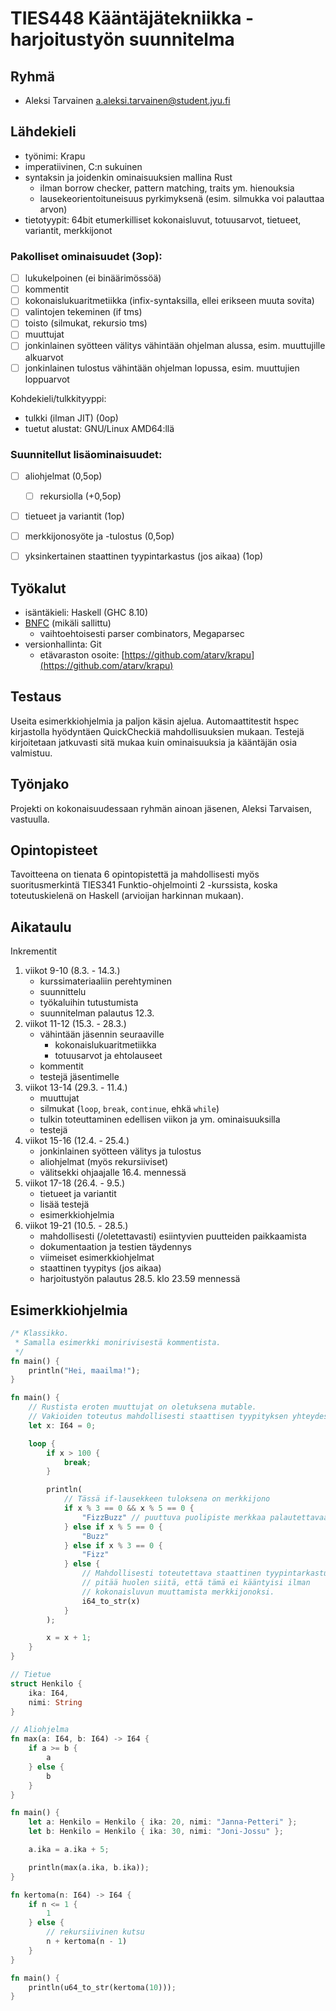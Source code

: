 
# TIES448 Kääntäjätekniikka - harjoitustyön suunnitelma

## Ryhmä
- Aleksi Tarvainen <a.aleksi.tarvainen@student.jyu.fi>

## Lähdekieli
- työnimi: Krapu
- imperatiivinen, C:n sukuinen
- syntaksin ja joidenkin ominaisuuksien mallina Rust
    - ilman borrow checker, pattern matching, traits ym. hienouksia
    - lausekeorientoituneisuus pyrkimyksenä (esim. silmukka voi palauttaa arvon)
- tietotyypit: 64bit etumerkilliset kokonaisluvut, totuusarvot, tietueet, variantit, merkkijonot

### Pakolliset ominaisuudet (3op):

- [ ] lukukelpoinen (ei binäärimössöä)
- [ ] kommentit
- [ ] kokonaislukuaritmetiikka (infix-syntaksilla, ellei erikseen muuta sovita) 
- [ ] valintojen tekeminen (if tms)
- [ ] toisto (silmukat, rekursio tms)
- [ ] muuttujat
- [ ] jonkinlainen syötteen välitys vähintään ohjelman alussa, esim. muuttujille alkuarvot
- [ ] jonkinlainen tulostus vähintään ohjelman lopussa, esim. muuttujien loppuarvot

Kohdekieli/tulkkityyppi:

- tulkki (ilman JIT) (0op)
- tuetut alustat: GNU/Linux AMD64:llä

### Suunnitellut lisäominaisuudet:

 - [ ] aliohjelmat (0,5op)
    - [ ] rekursiolla (+0,5op)
- [ ] tietueet ja variantit (1op)
- [ ] merkkijonosyöte ja -tulostus (0,5op)
- [ ] yksinkertainen staattinen tyypintarkastus (jos aikaa) (1op)


## Työkalut
- isäntäkieli: Haskell (GHC 8.10)
- [BNFC](http://bnfc.digitalgrammars.com/) (mikäli sallittu)
    - vaihtoehtoisesti parser combinators, Megaparsec
- versionhallinta: Git
    - etävaraston osoite: [https://github.com/atarv/krapu](https://github.com/atarv/krapu)

## Testaus
Useita esimerkkiohjelmia ja paljon käsin ajelua. Automaattitestit hspec kirjastolla hyödyntäen QuickCheckiä mahdollisuuksien mukaan. Testejä kirjoitetaan jatkuvasti sitä mukaa kuin ominaisuuksia ja kääntäjän osia valmistuu.

## Työnjako
Projekti on kokonaisuudessaan ryhmän ainoan jäsenen, Aleksi Tarvaisen, vastuulla.

## Opintopisteet

Tavoitteena on tienata 6 opintopistettä ja mahdollisesti myös suoritusmerkintä TIES341 Funktio-ohjelmointi 2 -kurssista, koska toteutuskielenä on Haskell (arvioijan harkinnan mukaan).

## Aikataulu
Inkrementit
1. viikot 9-10 (8.3. - 14.3.)
    - kurssimateriaaliin perehtyminen
    - suunnittelu
    - työkaluihin tutustumista
    - suunnitelman palautus 12.3.
2. viikot 11-12 (15.3. - 28.3.)
    - vähintään jäsennin seuraaville
        - kokonaislukuaritmetiikka
        - totuusarvot ja ehtolauseet
    - kommentit
    - testejä jäsentimelle
3. viikot 13-14 (29.3. - 11.4.)
    - muuttujat
    - silmukat (`loop`, `break`, `continue`, ehkä `while`)
    - tulkin toteuttaminen edellisen viikon ja ym. ominaisuuksilla
    - testejä
4. viikot 15-16 (12.4. - 25.4.)
    - jonkinlainen syötteen välitys ja tulostus
    - aliohjelmat (myös rekursiiviset)
    - välitsekki ohjaajalle 16.4. mennessä
5. viikot 17-18 (26.4. - 9.5.)
    - tietueet ja variantit
    - lisää testejä
    - esimerkkiohjelmia
6. viikot 19-21 (10.5. - 28.5.)
    - mahdollisesti (/oletettavasti) esiintyvien puutteiden paikkaamista
    - dokumentaation ja testien täydennys
    - viimeiset esimerkkiohjelmat
    - staattinen tyypitys (jos aikaa)
    - harjoitustyön palautus 28.5. klo 23.59 mennessä

## Esimerkkiohjelmia

```rust
/* Klassikko.
 * Samalla esimerkki monirivisestä kommentista.
 */
fn main() {
    println("Hei, maailma!");
}
```

```rust
fn main() {
    // Rustista eroten muuttujat on oletuksena mutable. 
    // Vakioiden toteutus mahdollisesti staattisen tyypityksen yhteydessä.
    let x: I64 = 0;

    loop {
        if x > 100 {
            break;
        }

        println(
            // Tässä if-lausekkeen tuloksena on merkkijono
            if x % 3 == 0 && x % 5 == 0 {
                "FizzBuzz" // puuttuva puolipiste merkkaa palautettavaa arvoa
            } else if x % 5 == 0 {
                "Buzz"
            } else if x % 3 == 0 {
                "Fizz"
            } else {
                // Mahdollisesti toteutettava staattinen tyypintarkastus
                // pitää huolen siitä, että tämä ei kääntyisi ilman
                // kokonaisluvun muuttamista merkkijonoksi.
                i64_to_str(x)
            }
        );

        x = x + 1;
    }
}
```

```rust
// Tietue
struct Henkilo {
    ika: I64,
    nimi: String
}

// Aliohjelma
fn max(a: I64, b: I64) -> I64 {
    if a >= b {
        a
    } else {
        b
    }
}

fn main() {
    let a: Henkilo = Henkilo { ika: 20, nimi: "Janna-Petteri" };
    let b: Henkilo = Henkilo { ika: 30, nimi: "Joni-Jossu" };

    a.ika = a.ika + 5;

    println(max(a.ika, b.ika));
}
```

```rust
fn kertoma(n: I64) -> I64 {
    if n <= 1 {
        1
    } else {
        // rekursiivinen kutsu
        n + kertoma(n - 1)
    }
}

fn main() {
    println(u64_to_str(kertoma(10)));
}
```